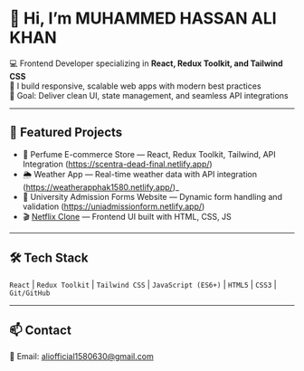 # 👋 Hi, I’m MUHAMMED HASSAN ALI KHAN  

💻 Frontend Developer specializing in **React, Redux Toolkit, and Tailwind CSS**  
🚀 I build responsive, scalable web apps with modern best practices  
🎯 Goal: Deliver clean UI, state management, and seamless API integrations  

---

## 🔗 Featured Projects  

- 🛒 Perfume E-commerce Store — React, Redux Toolkit, Tailwind, API Integration (https://scentra-dead-final.netlify.app/)
- 🌦️ Weather App — Real-time weather data with API integration (https://weatherapphak1580.netlify.app/)_
- 🏫 University Admission Forms Website — Dynamic form handling and validation (https://uniadmissionform.netlify.app/) 
- 🎬 [Netflix Clone](https://hak1580.github.io/NETFLIX-CLONE/) — Frontend UI built with HTML, CSS, JS  

---

## 🛠 Tech Stack  

`React` | `Redux Toolkit` | `Tailwind CSS` | `JavaScript (ES6+)` | `HTML5` | `CSS3` | `Git/GitHub`  

---

## 📫 Contact  

📧 Email: aliofficial1580630@gmail.com  
